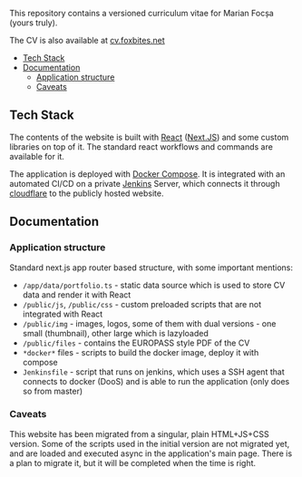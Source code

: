 This repository contains a versioned curriculum vitae for Marian Focșa (yours truly).

The CV is also available at [cv.foxbites.net](https://cv.foxbites.net)

- [Tech Stack](#tech-stack)
- [Documentation](#documentation)
  - [Application structure](#application-structure)
  - [Caveats](#caveats)


## Tech Stack

The contents of the website is built with [React](https://react.dev) ([Next.JS](https://nextjs.org)) and some custom libraries on top of it. The standard react workflows and commands are available for it.

The application is deployed with [Docker Compose](https://docs.docker.com/compose/). It is integrated with an automated CI/CD on a private [Jenkins](https://www.jenkins.io) Server, which connects it through [cloudflare](https://www.cloudflare.com/en-gb/) to the publicly hosted website.

## Documentation

### Application structure

Standard next.js app router based structure, with some important mentions:

- `/app/data/portfolio.ts` - static data source which is used to store CV data and render it with React
- `/public/js`, `/public/css` - custom preloaded scripts that are not integrated with React
- `/public/img` - images, logos, some of them with dual versions - one small (thumbnail), other large which is lazyloaded
- `/public/files` - contains the EUROPASS style PDF  of the CV
- `*docker*` files - scripts to build the docker image, deploy it with compose
- `Jenkinsfile` - script that runs on jenkins, which uses a SSH agent that connects to docker (DooS) and is able to run the application (only does so from master)

### Caveats

This website has been migrated from a singular, plain HTML+JS+CSS version. Some of the scripts used in the initial version are not migrated yet, and are loaded and executed async in the application's main page. There is a plan to migrate it, but it will be completed when the time is right.